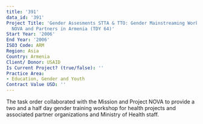 ```yaml
---
title: '391'
data_id: '391'
Project Title: 'Gender Assesments STTA & TTO: Gender Mainstreaming Workshop for Project
  NOVA and Partners in Armenia (TDY 64)'
Start Year: '2006'
End Year: '2006'
ISO3 Code: ARM
Region: Asia
Country: Armenia
Client/ Donor: USAID
Is Current Project? (true/false): ''
Practice Area:
- Education, Gender and Youth
Contract Value USD: ''
---
```


The task order collaborated with the Mission and Project NOVA to provide a two and a half day gender training workshop for health projects and associated partner organizations and Ministry of Health staff.